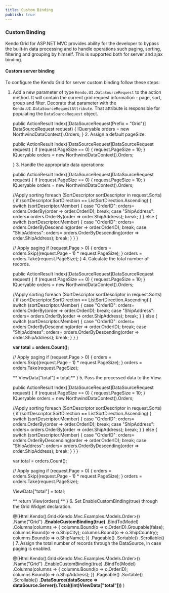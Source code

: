```yaml
---
title: Custom Binding
publish: true
---
```


### Custom Binding

Kendo Grid for ASP.NET MVC provides ability for the developer to bypass the built-in data processing and to handle operations such paging, sorting, filtering and grouping by himself. This is supported both for server and ajax binding.

#### Custom server binding

To configure the Kendo Grid for server custom binding follow these steps:

1.  Add a new parameter of type `Kendo.UI.DataSourceRequest` to the action method.
It will contain the current grid request information - page, sort, group and filter.
Decorate that parameter with the `Kendo.UI.DataSourceRequestAttribute`. That attribute is responsible for populating the `DataSourceRequest` object.
 
    public ActionResult Index([DataSourceRequest(Prefix = "Grid")] DataSourceRequest request)
    {
    IQueryable<Order> orders = new NorthwindDataContext().Orders;
    }
     2.  Assign a default pageSize:
 
    public ActionResult Index([DataSourceRequest]DataSourceRequest request)
    {
    if (request.PageSize == 0) 
    { 
       request.PageSize = 10;
    }
    IQueryable<Order> orders = new NorthwindDataContext().Orders;
    
    }
      3.  Handle the appropriate data operations:
 
    public ActionResult Index([DataSourceRequest]DataSourceRequest request)
    {
    if (request.PageSize == 0) 
    { 
       request.PageSize = 10;
    }
    IQueryable<Order> orders = new NorthwindDataContext().Orders;
    
    //Apply sorting
    foreach (SortDescriptor sortDescriptor in request.Sorts)
    {
        if (sortDescriptor.SortDirection == ListSortDirection.Ascending)
        {
            switch (sortDescriptor.Member)
            {
                case "OrderID":
                    orders= orders.OrderBy(order => order.OrderID);
                    break;
                case "ShipAddress":
                    orders= orders.OrderBy(order => order.ShipAddress);
                    break;
            }
        }
        else
        {
            switch (sortDescriptor.Member)
            {
                case "OrderID":
                    orders= orders.OrderByDescending(order => order.OrderID);
                    break;
                case "ShipAddress":
                    orders= orders.OrderByDescending(order => order.ShipAddress);
                    break;
            }
        }
    }
    
       // Apply paging
    if (request.Page > 0) {
       orders = orders.Skip((request.Page - 1) * request.PageSize);
    }
    orders = orders.Take(request.PageSize);
    }
     4.  Calculate the total number of records.
 
    public ActionResult Index([DataSourceRequest]DataSourceRequest request)
    {
    if (request.PageSize == 0) 
    { 
       request.PageSize = 10;
    }
    IQueryable<Order> orders = new NorthwindDataContext().Orders;
    
    //Apply sorting
    foreach (SortDescriptor sortDescriptor in request.Sorts)
    {
        if (sortDescriptor.SortDirection == ListSortDirection.Ascending)
        {
            switch (sortDescriptor.Member)
            {
                case "OrderID":
                    orders= orders.OrderBy(order => order.OrderID);
                    break;
                case "ShipAddress":
                    orders= orders.OrderBy(order => order.ShipAddress);
                    break;
            }
        }
        else
        {
            switch (sortDescriptor.Member)
            {
                case "OrderID":
                    orders= orders.OrderByDescending(order => order.OrderID);
                    break;
                case "ShipAddress":
                    orders= orders.OrderByDescending(order => order.ShipAddress);
                    break;
            }
        }
    }
    
    **var total = orders.Count();**
    
       // Apply paging
    if (request.Page > 0) {
       orders = orders.Skip((request.Page - 1) * request.PageSize);
    }
    orders = orders.Take(request.PageSize);
    
       ** ViewData["total"] = total;**
    }
     5.  Pass the processed data to the View.
 
    public ActionResult Index([DataSourceRequest]DataSourceRequest request)
    {
    if (request.PageSize == 0) 
    { 
       request.PageSize = 10;
    }
    IQueryable<Order> orders = new NorthwindDataContext().Orders;
    
    //Apply sorting
    foreach (SortDescriptor sortDescriptor in request.Sorts)
    {
        if (sortDescriptor.SortDirection == ListSortDirection.Ascending)
        {
            switch (sortDescriptor.Member)
            {
                case "OrderID":
                    orders= orders.OrderBy(order => order.OrderID);
                    break;
                case "ShipAddress":
                    orders= orders.OrderBy(order => order.ShipAddress);
                    break;
            }
        }
        else
        {
            switch (sortDescriptor.Member)
            {
                case "OrderID":
                    orders= orders.OrderByDescending(order => order.OrderID);
                    break;
                case "ShipAddress":
                    orders= orders.OrderByDescending(order => order.ShipAddress);
                    break;
            }
        }
    }
    
    var total = orders.Count();
    
       // Apply paging
    if (request.Page > 0) {
       orders = orders.Skip((request.Page - 1) * request.PageSize);
    }
    orders = orders.Take(request.PageSize);
    
    ViewData["total"] = total;
    
       ** return View(orders);**
    }
     6.  Set EnableCustomBinding(true) through the Grid Widget declaration.
 
    @(Html.Kendo().Grid<Kendo.Mvc.Examples.Models.Order>()
    .Name("Grid")
    **.EnableCustomBinding(true)**
    .BindTo(Model)
    .Columns(columns => {
        columns.Bound(o => o.OrderID).Groupable(false);
        columns.Bound(o => o.ShipCity);
        columns.Bound(o => o.ShipCountry);
        columns.Bound(o => o.ShipName);
    })
    .Pageable()
    .Sortable()
    .Scrollable()
    )
        7.  Assign the total number of records through the DataSource, in case paging is enabled.
 
     
    @(Html.Kendo().Grid<Kendo.Mvc.Examples.Models.Order>()
    .Name("Grid")
    .EnableCustomBinding(true)
    .BindTo(Model)
    .Columns(columns => {
        columns.Bound(o => o.OrderID);
        columns.Bound(o => o.ShipAddress);
    })
    .Pageable()
    .Sortable()
    .Scrollable()
    **.DataSource(dataSource => dataSource.Server().Total((int)ViewData["total"]))**
    )
        